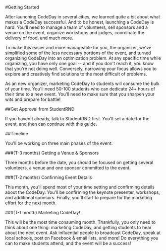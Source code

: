 #Getting Started

After launching CodeDay in several cities, we learned quite a bit about what makes a CodeDay successful. And to be honest, launching a CodeDay is hard. You'll need to manage a team of volunteers, sell sponsors and a venue on the event, organize workshops and judges, coordinate the delivery of food, and much more. 

To make this easier and more manageable for you, the organizer, we've simplified some of the less necessary portions of the event, and turned organizing CodeDay into an optimization problem. At any specific time while organizing, you have only one goal -- and if you don't reach it, you know that you're not doing well. Conversely, narrowing your focus allows you to explore and creatively find solutions to the most difficult of problems. 

As an new organizer, marketing CodeDay to students will consume the bulk of your time. You'll need 50-100 students who can dedicate 24+ hours of their time to a new event. You'll need to make sure that you sharpen your wits and prepare for battle! 

##Get Approval from StudentRND

If you haven't already, talk to StudentRND first. You'll set a date for the event, and then can continue with this guide. 

##Timeline

You'll be working on three main phases of the event:

###(T-3 months) Getting a Venue & Sponsors

Three months before the date, you should be focused on getting several volunteers, a venue and one sponsor committed to the event. 

###(T-2 months) Confirming Event Details

This month, you'll spend most of your time setting and confirming details about the CodeDay. You'll be confirming the keynote presenter, workshops, and additional sponsors. Finally, you'll start to prepare for the marketing effort for the next month. 

###(T-1 month) Marketing CodeDay!

This will be the most time consuming month. Thankfully, you only need to think about one thing: marketing CodeDay, and getting students to hear about the next event. Ask influential people to broadcast CodeDay, speak at local schools, post on Facebook & email lists, and more! Do everything you can to make students attend, and the event will be a success! 
